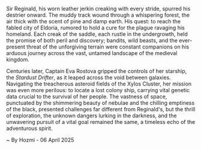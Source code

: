 
Sir Reginald, his worn leather jerkin creaking with every stride, spurred his destrier onward.  The muddy track wound through a whispering forest, the air thick with the scent of pine and damp earth.  His quest: to reach the fabled city of Eldoria, rumored to hold a cure for the plague ravaging his homeland.  Each creak of the saddle, each rustle in the undergrowth, held the promise of both peril and discovery; bandits, wild beasts, and the ever-present threat of the unforgiving terrain were constant companions on his arduous journey across the vast, untamed landscape of the medieval kingdom.

Centuries later, Captain Eva Rostova gripped the controls of her starship, the *Stardust Drifter*, as it leaped across the void between galaxies.  Navigating the treacherous asteroid fields of the Xylos Cluster, her mission was even more perilous: to locate a lost colony ship, carrying vital genetic data crucial to the survival of her people.  The vastness of space, punctuated by the shimmering beauty of nebulae and the chilling emptiness of the black, presented challenges far different from Reginald's, but the thrill of exploration, the unknown dangers lurking in the darkness, and the unwavering pursuit of a vital goal remained the same, a timeless echo of the adventurous spirit.

~ By Hozmi - 06 April 2025
